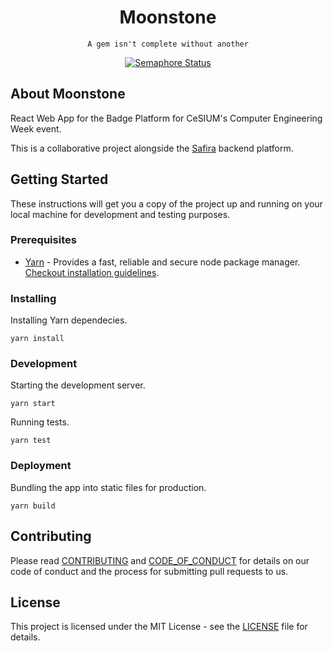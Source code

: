 <h1 align="center"> Moonstone </h1>

<p align="center">
    <code>A gem isn't complete without another</code>
</p>

<p align="center">
    <a href="https://semaphoreci.com/cesiuminho/moonstone"><img src="https://semaphoreci.com/api/v1/cesiuminho/moonstone/branches/master/badge.svg" alt="Semaphore Status"></a>
</p>

## About Moonstone

React Web App for the Badge Platform for CeSIUM's Computer Engineering Week
event.

This is a collaborative project alongside the
[Safira](https://github.com/cesium/safira) backend platform.

## Getting Started

These instructions will get you a copy of the project up and running on your
local machine for development and testing purposes.

### Prerequisites

- [Yarn](https://yarnpkg.com/lang/en/) - Provides a fast, reliable and secure node package manager.
[Checkout installation guidelines](https://yarnpkg.com/lang/en/docs/install).

### Installing

Installing Yarn dependecies.

```shell
yarn install
```

### Development

Starting the development server.

```shell
yarn start
```

Running tests.

```shell
yarn test
```

### Deployment

Bundling the app into static files for production.

```shell
yarn build
```

## Contributing

Please read [CONTRIBUTING](CONTRIBUTING.md) and [CODE_OF_CONDUCT](CODE_OF_CONDUCT.md) for details on our code of conduct and the process for submitting pull requests to us.

## License

This project is licensed under the MIT License - see the [LICENSE](LICENSE.txt) file for details.
